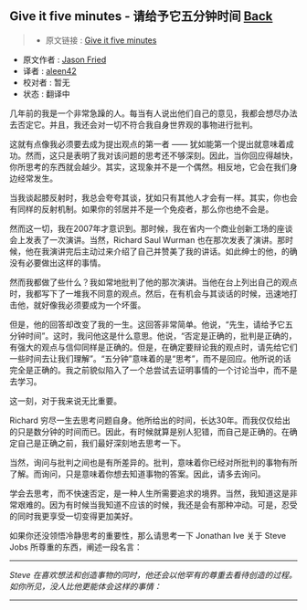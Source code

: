 ## Give it five minutes - 请给予它五分钟时间 [**Back**](./../translation.md)

> * 原文链接 : [Give it five minutes](https://signalvnoise.com/posts/3124-give-it-five-minutes)
* 原文作者 : [Jason Fried](https://signalvnoise.com/writers/jf)
* 译者 : [aleen42](https://github.com/aleen42) 
* 校对者 : 暂无
* 状态 : 翻译中

几年前的我是一个非常急躁的人。每当有人说出他们自己的意见，我都会想尽办法去否定它。并且，我还会对一切不符合我自身世界观的事物进行批判。

这就有点像我必须要去成为提出观点的第一者 —— 犹如能第一个提出就意味着成功。然而，这只是表明了我对该问题的思考还不够深刻。因此，当你回应得越快，你所思考的东西就会越少。其实，这现象并不是一个偶然。相反地，它会在我们身边经常发生。

当我谈起膝反射时，我总会夸夸其谈，犹如只有其他人才会有一样。其实，你也会有同样的反射机制。如果你的邻居并不是一个免疫者，那么你也绝不会是。

然而这一切，我在2007年才意识到。那时候，我在省内一个商业创新工场的座谈会上发表了一次演讲。当然，Richard Saul Wurman 也在那次发表了演讲。那时候，他在我演讲完后主动过来介绍了自己并赞美了我的讲话。如此绅士的他，的确没有必要做出这样的事情。

然而我都做了些什么？我如常地批判了他的那次演讲。当他在台上列出自己的观点时，我都写下了一堆我不同意的观点。然后，在有机会与其谈话的时候，迅速地打击他，就好像我必须要成为一个坏蛋。

但是，他的回答却改变了我的一生。这回答非常简单。他说，“先生，请给予它五分钟时间”。这时，我问他这是什么意思。他说，“否定是正确的，批判是正确的，有强大的观点与信仰同样是正确的。但是，在确定要辩论我的观点时，请先给它们一些时间去让我们理解”。“五分钟”意味着的是“思考”，而不是回应。他所说的话完全是正确的。我之前貌似陷入了一个总尝试去证明事情的一个讨论当中，而不是去学习。

这一刻，对于我来说无比重要。

Richard 穷尽一生去思考问题自身。他所给出的时间，长达30年。而我仅仅给出的只是数分钟的时间而已。因此，有时候就算是别人犯错，而自己是正确的。在确定自己是正确之前，我们最好深刻地去思考一下。

当然，询问与批判之间也是有所差异的。批判，意味着你已经对所批判的事物有所了解。而询问，只是意味着你想去知道事物的答案。因此，请多去询问。

学会去思考，而不快速否定，是一种人生所需要追求的境界。当然，我知道这是非常艰难的。因为有时候当我知道不应该的时候，我还是会有那种冲动。可是，忍受的同时我更享受一切变得更加美好。

如果你还没领悟冷静思考的重要性，那么请思考一下 Jonathan Ive 关于 Steve Jobs 所尊重的东西，阐述一段名言：

----

*Steve 在喜欢想法和创造事物的同时，他还会以他罕有的尊重去看待创造的过程。如你所见，没人比他更能体会这样的事情：*

----